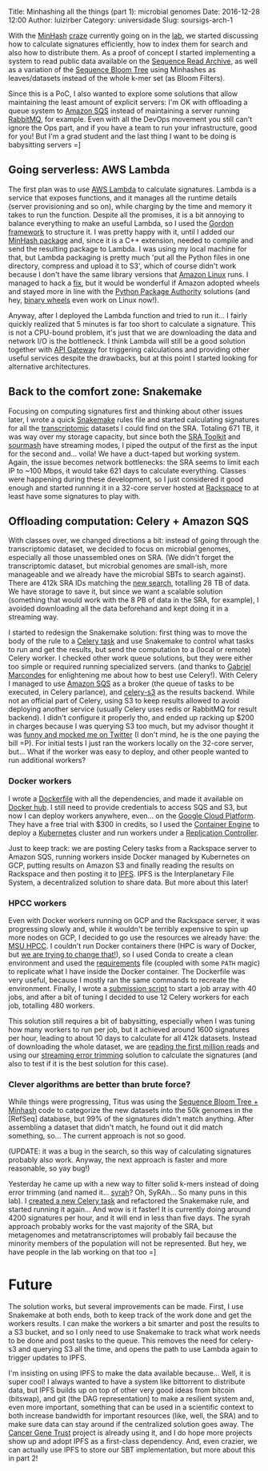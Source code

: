 Title: Minhashing all the things (part 1): microbial genomes
Date: 2016-12-28 12:00
Author: luizirber
Category: universidade
Slug: soursigs-arch-1

With the [MinHash][0] [craze][1] currently going on in the [lab][2],
we started discussing how to calculate signatures efficiently,
how to index them for search and also how to distribute them.
As a proof of concept I started implementing a system to read public data available on the [Sequence Read Archive][3],
as well as a variation of the [Sequence Bloom Tree][4] using Minhashes as leaves/datasets instead of the whole k-mer set (as Bloom Filters).

Since this is a PoC,
I also wanted to explore some solutions that allow maintaining the least amount of explicit servers:
I'm OK with offloading a queue system to [Amazon SQS][5] instead of maintaining a server running [RabbitMQ][6],
for example.
Even with all the DevOps movement you still can't ignore the Ops part,
and if you have a team to run your infrastructure,
good for you!
But I'm a grad student and the last thing I want to be doing is babysitting servers =]

## Going serverless: AWS Lambda

The first plan was to use [AWS Lambda][7] to calculate signatures.
Lambda is a service that exposes functions,
and it manages all the runtime details (server provisioning and so on),
while charging by the time and memory it takes to run the function.
Despite all the promises,
it is a bit annoying to balance everything to make an useful Lambda,
so I used the [Gordon framework][8] to structure it.
I was pretty happy with it,
until I added our [MinHash package][9] and,
since it is a C++ extension,
needed to compile and send the resulting package to Lambda.
I was using my local machine for that,
but Lambda packaging is pretty much 'put all the Python files in one directory,
compress and upload it to S3',
which of course didn't work because I don't have the same library versions that [Amazon Linux][10] runs.
I managed to hack a [fix][11],
but it would be wonderful if Amazon adopted wheels and stayed more in line with the [Python Package Authority][12] solutions
(and hey, [binary wheels][13] even work on Linux now!).

Anyway,
after I deployed the Lambda function and tried to run it...
I fairly quickly realized that 5 minutes is far too short to calculate a signature.
This is not a CPU-bound problem,
it's just that we are downloading the data and network I/O is the bottleneck.
I think Lambda will still be a good solution together with [API Gateway][14]
for triggering calculations and providing other useful services despite the drawbacks,
but at this point I started looking for alternative architectures.

## Back to the comfort zone: Snakemake

Focusing on computing signatures first and thinking about other issues later,
I wrote a quick [Snakemake][15] rules file and started calculating signatures
for all the [transcriptomic][16] datasets I could find on the SRA.
Totaling 671 TB,
it was way over my storage capacity,
but since both the [SRA Toolkit][17] and [sourmash][9] have streaming modes,
I piped the output of the first as the input for the second and... voila!
We have a duct-taped but working system.
Again,
the issue becomes network bottlenecks:
the SRA seems to limit each IP to ~100 Mbps,
it would take 621 days to calculate everything.
Classes were happening during these development,
so I just considered it good enough and started running it in a 32-core server hosted at [Rackspace][22]
to at least have some signatures to play with.

## Offloading computation: Celery + Amazon SQS

With classes over,
we changed directions a bit:
instead of going through the transcriptomic dataset,
we decided to focus on microbial genomes,
especially all those unassembled ones on SRA.
(We didn't forget the transcriptomic dataset,
but microbial genomes are small-ish,
more manageable and we already have the microbial SBTs to search against).
There are 412k SRA IDs matching the [new search][32],
totalling 28 TB of data.
We have storage to save it,
but since we want a scalable solution (something that would work with the 8 PB of data in the SRA,
for example),
I avoided downloading all the data beforehand and kept doing it in a streaming way.

I started to redesign the Snakemake solution:
first thing was to move the body of the rule to a [Celery task][18]
and use Snakemake to control what tasks to run and get the results,
but send the computation to a (local or remote) Celery worker.
I checked other work queue solutions,
but they were either too simple or required running specialized servers.
(and thanks to [Gabriel Marcondes][36] for enlightening me about how to best
use Celery!).
With Celery I managed to use [Amazon SQS][5] as a broker
(the queue of tasks to be executed,
in Celery parlance),
and [celery-s3][20] as the results backend.
While not an official part of Celery,
using S3 to keep results allowed to avoid deploying another service
(usually Celery uses redis or RabbitMQ for result backend).
I didn't configure it properly tho,
and ended up racking up \$200 in charges because I was querying S3 too much,
but my advisor thought it was [funny and mocked me on Twitter][21] (I don't mind,
he is the one paying the bill =P).
For initial tests I just ran the workers locally on the 32-core server,
but... What if the worker was easy to deploy,
and other people wanted to run additional workers?

### Docker workers

I wrote a [Dockerfile][23] with all the dependencies,
and made it available on [Docker hub][24].
I still need to provide credentials to access SQS and S3,
but now I can deploy workers anywhere,
even... on the [Google Cloud Platform][25].
They have a free trial with \$300 in credits,
so I used the [Container Engine][26] to deploy a [Kubernetes][19] cluster and run
workers under a [Replication Controller][27].

Just to keep track: we are posting Celery tasks from a Rackspace server
to Amazon SQS,
running workers inside Docker managed by Kubernetes on GCP,
putting results on Amazon S3
and finally reading the results on Rackspace and then posting it to [IPFS][28].
IPFS is the Interplanetary File System,
a decentralized solution to share data.
But more about this later!

### HPCC workers

Even with Docker workers running on GCP and the Rackspace server,
it was progressing slowly and,
while it wouldn't be terribly expensive to spin up more nodes on GCP,
I decided to go use the resources we already have:
the [MSU HPCC][29].
I couldn't run Docker containers there (HPC is wary of Docker,
but [we are trying to change that!][30]),
so I used Conda to create a clean environment and used the [requirements][31]
file (coupled with some `PATH` magic) to replicate what I have inside the Docker container.
The Dockerfile was very useful,
because I mostly ran the same commands to recreate the environment.
Finally,
I wrote a [submission script][40] to start a job array with 40 jobs,
and after a bit of tuning I decided to use 12 Celery workers for each job,
totalling 480 workers.

This solution still requires a bit of babysitting,
especially when I was tuning how many workers to run per job,
but it achieved around 1600 signatures per hour,
leading to about 10 days to calculate for all 412k datasets.
Instead of downloading the whole dataset,
we are [reading the first million reads][34] and using our [streaming error trimming][33]
solution to calculate the signatures
(and also to test if it is the best solution for this case).

### Clever algorithms are better than brute force?

While things were progressing,
Titus was using the [Sequence Bloom Tree + Minhash][37] code to categorize the new datasets into the 50k genomes in the [RefSeq] database,
but 99\% of the signatures didn't match anything.
After assembling a dataset that didn't match,
he found out it did match something,
so... The current approach is not so good.

(UPDATE: it was a bug in the search,
so this way of calculating signatures probably also work.
Anyway,
the next approach is faster and more reasonable,
so yay bug!)

Yesterday he came up with a new way to filter solid k-mers instead of doing
error trimming (and named it... [syrah][35]?
Oh, SyRAh...
So many puns in this lab).
I [created a new Celery task][38] and refactored the Snakemake rule,
and started running it again...
And wow is it faster!
It is currently doing around 4200 signatures per hour,
and it will end in less than five days.
The syrah approach probably works for the vast majority of the SRA,
but metagenomes and metatranscriptomes will probably fail because the minority members of the population will not be represented.
But hey,
we have people in the lab working on that too =]

# Future

The solution works,
but several improvements can be made.
First,
I use Snakemake at both ends,
both to keep track of the work done and get the workers results.
I can make the workers a bit smarter and post the results to a S3 bucket,
and so I only need to use Snakemake to track what work needs to be done and post tasks to the queue.
This removes the need for celery-s3 and querying S3 all the time,
and opens the path to use Lambda again to trigger updates to IPFS.

I'm insisting on using IPFS to make the data available because...
Well, it is super cool!
I always wanted to have a system like bittorrent to distribute data,
but IPFS builds up on top of other very good ideas from bitcoin (bitswap),
and git (the DAG representation) to make a resilient system and,
even more important,
something that can be used in a scientific context to both increase bandwidth for important resources (like, well, the SRA)
and to make sure data can stay around if the centralized solution goes away.
The [Cancer Gene Trust][39] project is already using it,
and I do hope more projects show up and adopt IPFS as a first-class dependency.
And,
even crazier,
we can actually use IPFS to store our SBT implementation,
but more about this in part 2!

[0]: http://ivory.idyll.org/blog/2016-sourmash-sbt.html
[1]: http://ivory.idyll.org/blog/2016-sourmash-sbt-more.html
[2]: http://ivory.idyll.org/lab/
[3]: https://www.ncbi.nlm.nih.gov/sra
[4]: https://www.cs.cmu.edu/~ckingsf/software/bloomtree/
[5]: https://aws.amazon.com/sqs/
[6]: https://www.rabbitmq.com/
[7]: https://aws.amazon.com/lambda/
[8]: https://gordon.readthedocs.io/en/latest/
[9]: https://github.com/dib-lab/sourmash
[10]: https://aws.amazon.com/amazon-linux-ami/
[11]: https://github.com/jorgebastida/gordon/compare/master...luizirber:refactor/python_package
[12]: https://packaging.python.org/
[13]: https://www.python.org/dev/peps/pep-0513/
[14]: https://aws.amazon.com/api-gateway/
[15]: https://bitbucket.org/snakemake/snakemake/wiki/Home
[16]: https://github.com/luizirber/soursigs/blob/6c6acf6429cec2e2e4a076dfc32adbf27fab1eed/Snakefile#L81
[17]: https://github.com/ncbi/sra-tools
[18]: http://docs.celeryproject.org/en/latest/userguide/tasks.html
[19]: http://kubernetes.io/
[20]: https://github.com/robgolding/celery-s3
[21]: https://twitter.com/ctitusbrown/status/812003429535006721
[22]: https://www.rackspace.com/openstack/public
[23]: https://github.com/luizirber/soursigs/blob/6c6acf6429cec2e2e4a076dfc32adbf27fab1eed/Dockerfile
[24]: https://hub.docker.com/r/luizirber/soursigs/tags/
[25]: https://cloud.google.com/
[26]: https://cloud.google.com/container-engine/
[27]: http://kubernetes.io/docs/user-guide/replication-controller/
[28]: https://ipfs.io/ipns/minhash.oxli.org/microbial/
[29]: https://wiki.hpcc.msu.edu/
[30]: https://github.com/NERSC/2016-11-14-sc16-Container-Tutorial
[31]: https://github.com/luizirber/soursigs/blob/a049cbc5733adbcffaaf91e176bbcda43763ed23/requirements.txt
[32]: https://github.com/luizirber/soursigs/blob/a049cbc5733adbcffaaf91e176bbcda43763ed23/Snakefile#L71
[33]: https://peerj.com/preprints/890/
[34]: https://github.com/luizirber/soursigs/blob/a049cbc5733adbcffaaf91e176bbcda43763ed23/soursigs/tasks.py#L15
[35]: https://github.com/dib-lab/syrah
[36]: http://ggmarcondes.com
[37]: https://github.com/dib-lab/sourmash/pull/45
[38]: https://github.com/luizirber/soursigs/blob/a049cbc5733adbcffaaf91e176bbcda43763ed23/soursigs/tasks.py#L34
[39]: https://github.com/ga4gh/cgtd
[40]: https://github.com/luizirber/soursigs/blob/a049cbc5733adbcffaaf91e176bbcda43763ed23/submit

